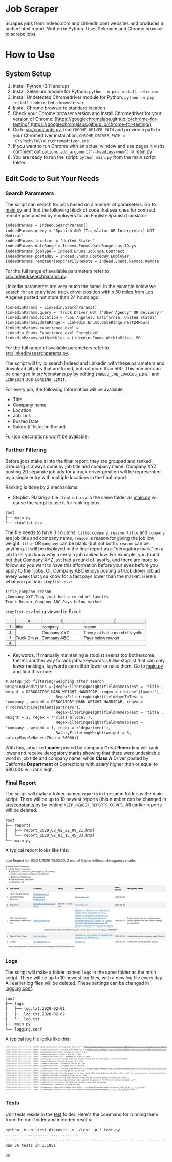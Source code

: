 # Job Scraper
Scrapes jobs from Indeed.com and LinkedIn.com websites and produces a unified html report. Written in Python. Uses Selenium and Chrome browser to scrape jobs.

# How to Use
## System Setup
1. Install Python (3.11 and up)
1. Install Selenium module for Python: `python -m pip install selenium`
1. Install Undetected Chromedriver module for Python: `python -m pip install undetected-chromedriver`
1. Install Chrome browser to standard location
1. Check your Chrome browser version and install Chromedriver for your version of Chrome: [https://googlechromelabs.github.io/chrome-for-testing/](https://googlechromelabs.github.io/chrome-for-testing/)
1. Go to [src/constants.py](src/constants.py), find `CHROME_DRIVER_PATH` and provide a path to your Chromedriver installation: `CHROME_DRIVER_PATH = 'C:\Path\To\Your\chromedriver.exe'`
1. If you want to run Chrome with an actual window and see pages it visits, comment out `options.add_argument('--headless=new')` in [main.py](main.py)
1. You are ready to run the script: `python main.py` from the main script folder.

## Edit Code to Suit Your Needs
### Search Parameters
The script can search for jobs based on a number of parameters. Go to [main.py](main.py) and find the following block of code that searches for contract remote jobs posted by employers for an English-Spanish translator:

```
indeedParams = Indeed.SearchParams()
indeedParams.query = 'Spanish AND (Translator OR Interpreter) NOT Medical'
indeedParams.location = 'United States'
indeedParams.dateRange = Indeed.Enums.DateRange.Last7Days
indeedParams.jobType = Indeed.Enums.JobType.Contract
indeedParams.postedBy = Indeed.Enums.PostedBy.Employer
indeedParams.remoteOrTemporarilyRemote = Indeed.Enums.Remote.Remote
```
For the full range of available parameters refer to [src/indeed/searchparams.py](src/indeed/searchparams.py).

Linkedin parameters are very much the same. In the example below we search for an entry level truck driver position within 50 miles from Los Angeles posted not more than 24 hours ago:

```
linkedinParams = Linkedin.SearchParams()
linkedinParams.query = 'Truck Driver NOT ("Uber Agency" OR Delivery)'
linkedinParams.location = 'Los Angeles, California, United States'
linkedinParams.dateRange = Linkedin.Enums.DateRange.Past24Hours
linkedinParams.experienceLevel = Linkedin.Enums.ExperienceLevel.EntryLevel
linkedinParams.withinMiles = Linkedin.Enums.WithinMiles._50
```
For the full range of available parameters refer to [src/linkedin/searchparams.py](src/linkedin/searchparams.py).

The script will try to search Indeed and Linkedin with these parameters and download all jobs that are found, but not more than 500. This number can be changed in [src/constants.py](src/constants.py) by editing `INDEED_JOB_LOADING_LIMIT` and `LINKEDIN_JOB_LOADING_LIMIT`.

For every job, the following information will be available:

* Title
* Company name
* Location
* Job Link
* Posted Date
* Salary (if listed in the ad)

Full job descriptions won't be available.

### Further Filtering
Before jobs make it into the final report, they are grouped and ranked. Grouping is always done by job title and company name. Company XYZ posting 20 separate job ads for a truck driver position will be represented by a single entry with multiple locations in the final report.

Ranking is done by 2 mechanisms:

* Stoplist. Placing a file `stoplist.csv` in the same folder as [main.py](main.py) will cause the script to use it for ranking jobs.
```
root
├── main.py
└── stoplist.csv
```

The file needs to have 3 columns: `title`, `company`, `reason`. `title` and `company` are job title and company name, `reason` is reason for giving the job low weight. `title` OR `company` can be blank (but not both). `reason` can be anything. It will be displayed in the final report as a "derogatory mark" on a job to let you know why a certain job ranked low. For example, you found out that Company XYZ just had a round of layoffs, and there are more to follow, so you want to have this information before your eyes before you apply to their jobs. Or, Company ABC enjoys posting a truck driver job ad every week that you know for a fact pays lower than the market. Here's what you put into `stoplist.csv`:
```
title,company,reason
,Company XYZ,They just had a round of layoffs
Truck Driver,Company ABC,Pays below market
```
`stoplist.csv` being viewed in Excel:

![stoplist_example](img/stoplist_example.jpg)

* Keywords. If manually maintaning a stoplist seems too bothersome, there's another way to rank jobs: keywords. Unlike stoplist that can only lower rankings, keywords can either lower or raise them. Go to [main.py](main.py) and find this code:
```
# setup job filtering/weighing after search
weighingConditions = [RegexFilteringWeight(fieldNameToTest = 'title', weight = DEROGATORY_MARK_WEIGHT_HANDICAP, regex = r'diesel|loader'),
                      RegexFilteringWeight(fieldNameToTest = 'company', weight = DEROGATORY_MARK_WEIGHT_HANDICAP, regex = r'recruit|hire|talent|partners'),
                      RegexFilteringWeight(fieldNameToTest = 'title', weight = 2, regex = r'class a|local'),
                      RegexFilteringWeight(fieldNameToTest = 'company', weight = 1, regex = r'department'),
                      SalaryFilteringWeight(weight = 3, salaryMustBeNoLessThan = 80000)]
```
With this, jobs like **Loader** posted by company Great **Recruit**ing will rank lower and receive derogatory marks showing that there were undesirable word in job title and company name, while **Class A** Driver posted by California **Department** of Corrections with salary higher than or equal to $80,000 will rank high.

### Final Report
The script will make a folder named `reports` in the same folder as the main script. There will be up to 10 newest reports (this number can be changed in [src/constants.py](src/constants.py) by editing `KEEP_NEWEST_REPORTS_COUNT`). All earlier reports will be deleted.
```
root
├── reports
│   ├── report_2020_02_02_22_09_21.html
│   └── report_2020_02_03_15_45_03.html
└── main.py

```
A typical report looks like this:

![report_example](img/report_example.jpg)

### Logs
The script will make a folder named `logs` in the same folder as the main script. There will be up to 10 newest log files, with a new log file every day. All earlier log files will be deleted. These settings can be changed in [logging.conf](logging.conf).
```
root
├── logs
│   ├── log.txt.2020-02-01
│   ├── log.txt.2020-02-02
│   └── log.txt
├── main.py
└── logging.conf

```
A typical log file looks like this:

![log_example](img/log_example.jpg)

### Tests
Unit tests reside in the [test](test) folder. Here's the command for running them from the root folder and intended results:
```
python -m unittest discover -s ./test -p *_test.py
................................
----------------------------------------------------------------------
Ran 36 tests in 3.108s

OK
```
